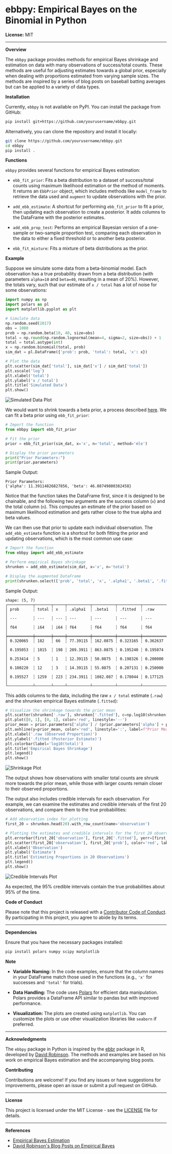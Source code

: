 # ebbpy: Empirical Bayes on the Binomial in Python

**License:** MIT

---

**Overview**

The `ebbpy` package provides methods for empirical Bayes shrinkage and estimation on data with many observations of success/total counts. These methods are useful for adjusting estimates towards a global prior, especially when dealing with proportions estimated from varying sample sizes. The methods are inspired by a series of blog posts on baseball batting averages but can be applied to a variety of data types.

**Installation**

Currently, `ebbpy` is not available on PyPI. You can install the package from GitHub:

```bash
pip install git+https://github.com/yourusername/ebbpy.git
```

Alternatively, you can clone the repository and install it locally:

```bash
git clone https://github.com/yourusername/ebbpy.git
cd ebbpy
pip install .
```

**Functions**

`ebbpy` provides several functions for empirical Bayes estimation:

- `ebb_fit_prior`: Fits a beta distribution to a dataset of success/total counts using maximum likelihood estimation or the method of moments. It returns an `EbbPrior` object, which includes methods like `model_frame` to retrieve the data used and `augment` to update observations with the prior.

- `add_ebb_estimate`: A shortcut for performing `ebb_fit_prior` to fit a prior, then updating each observation to create a posterior. It adds columns to the DataFrame with the posterior estimates.

- `add_ebb_prop_test`: Performs an empirical Bayesian version of a one-sample or two-sample proportion test, comparing each observation in the data to either a fixed threshold or to another beta posterior.

- `ebb_fit_mixture`: Fits a mixture of beta distributions as the prior.

**Example**

Suppose we simulate some data from a beta-binomial model. Each observation has a true probability drawn from a beta distribution (with parameters `alpha=10` and `beta=40`, resulting in a mean of 20%). However, the totals vary, such that our estimate of `x / total` has a lot of noise for some observations:

```python
import numpy as np
import polars as pl
import matplotlib.pyplot as plt

# Simulate data
np.random.seed(2017)
obs = 1000
prob = np.random.beta(10, 40, size=obs)
total = np.round(np.random.lognormal(mean=4, sigma=2, size=obs)) + 1
total = total.astype(int)
x = np.random.binomial(total, prob)
sim_dat = pl.DataFrame({'prob': prob, 'total': total, 'x': x})

# Plot the data
plt.scatter(sim_dat['total'], sim_dat['x'] / sim_dat['total'])
plt.xscale('log')
plt.xlabel('total')
plt.ylabel('x / total')
plt.title('Simulated Data')
plt.show()
```

![Simulated Data Plot](path_to_plot_image)

We would want to shrink towards a beta prior, a process described [here](https://varianceexplained.org/r/empirical_bayes_baseball/). We can fit a beta prior using `ebb_fit_prior`:

```python
# Import the function
from ebbpy import ebb_fit_prior

# Fit the prior
prior = ebb_fit_prior(sim_dat, x='x', n='total', method='mle')

# Display the prior parameters
print("Prior Parameters:")
print(prior.parameters)
```

Sample Output:

```
Prior Parameters:
{'alpha': 11.39114826827856, 'beta': 46.08749800382458}
```

Notice that the function takes the DataFrame first, since it is designed to be chainable, and the following two arguments are the success column (`x`) and the total column (`n`). This computes an estimate of the prior based on maximum likelihood estimation and gets rather close to the true alpha and beta values.

We can then use that prior to update each individual observation. The `add_ebb_estimate` function is a shortcut for both fitting the prior and updating observations, which is the most common use case:

```python
# Import the function
from ebbpy import add_ebb_estimate

# Perform empirical Bayes shrinkage
shrunken = add_ebb_estimate(sim_dat, x='x', n='total')

# Display the augmented DataFrame
print(shrunken.select(['prob', 'total', 'x', '.alpha1', '.beta1', '.fitted', '.raw']).head())
```

Sample Output:

```
shape: (5, 7)
┌───────────┬───────┬─────┬──────────┬──────────┬──────────┬──────────┐
│ prob      ┆ total ┆ x   ┆ .alpha1  ┆ .beta1   ┆ .fitted  ┆ .raw     │
│ ---       ┆ ---   ┆ --- ┆ ---      ┆ ---      ┆ ---      ┆ ---      │
│ f64       ┆ i64   ┆ i64 ┆ f64      ┆ f64      ┆ f64      ┆ f64      │
╞═══════════╪═══════╪═════╪══════════╪══════════╪══════════╪══════════╡
│ 0.320065  ┆ 182   ┆ 66  ┆ 77.39115 ┆ 162.0875 ┆ 0.323165 ┆ 0.362637 │
│ 0.195053  ┆ 1015  ┆ 198 ┆ 209.3911 ┆ 863.0875 ┆ 0.195240 ┆ 0.195074 │
│ 0.253414  ┆ 5     ┆ 1   ┆ 12.39115 ┆ 50.0875  ┆ 0.198326 ┆ 0.200000 │
│ 0.100220  ┆ 12    ┆ 3   ┆ 14.39115 ┆ 55.0875  ┆ 0.207131 ┆ 0.250000 │
│ 0.195527  ┆ 1259  ┆ 223 ┆ 234.3911 ┆ 1082.087 ┆ 0.178044 ┆ 0.177125 │
└───────────┴───────┴─────┴──────────┴──────────┴──────────┴──────────┘
```

This adds columns to the data, including the raw `x / total` estimate (`.raw`) and the shrunken empirical Bayes estimate (`.fitted`):

```python
# Visualize the shrinkage towards the prior mean
plt.scatter(shrunken['.raw'], shrunken['.fitted'], c=np.log10(shrunken['total']), cmap='viridis')
plt.plot([0, 1], [0, 1], color='red', linestyle='--')
prior_mean = prior.parameters['alpha'] / (prior.parameters['alpha'] + prior.parameters['beta'])
plt.axhline(y=prior_mean, color='red', linestyle=':', label=f"Prior Mean ({prior_mean:.2f})")
plt.xlabel('.raw (Observed Proportion)')
plt.ylabel('.fitted (Posterior Estimate)')
plt.colorbar(label='log10(total)')
plt.title('Empirical Bayes Shrinkage')
plt.legend()
plt.show()
```

![Shrinkage Plot](path_to_shrinkage_plot_image)

The output shows how observations with smaller total counts are shrunk more towards the prior mean, while those with larger counts remain closer to their observed proportions.

The output also includes credible intervals for each observation. For example, we can examine the estimates and credible intervals of the first 20 observations, and compare them to the true probabilities:

```python
# Add observation index for plotting
first_20 = shrunken.head(20).with_row_count(name='observation')

# Plotting the estimates and credible intervals for the first 20 observations
plt.errorbar(first_20['observation'], first_20['.fitted'], yerr=[first_20['.fitted'] - first_20['.low'], first_20['.high'] - first_20['.fitted']], fmt='o', label='Empirical Bayes Estimate')
plt.scatter(first_20['observation'], first_20['prob'], color='red', label='True Probability')
plt.xlabel('Observation')
plt.ylabel('Estimate')
plt.title('Estimating Proportions in 20 Observations')
plt.legend()
plt.show()
```

![Credible Intervals Plot](path_to_credible_intervals_plot_image)

As expected, the 95% credible intervals contain the true probabilities about 95% of the time.

**Code of Conduct**

Please note that this project is released with a [Contributor Code of Conduct](https://www.contributor-covenant.org/version/2/0/code_of_conduct/). By participating in this project, you agree to abide by its terms.

---

**Dependencies**

Ensure that you have the necessary packages installed:

```bash
pip install polars numpy scipy matplotlib
```

**Note**

- **Variable Naming:** In the code examples, ensure that the column names in your DataFrame match those used in the functions (e.g., `'x'` for successes and `'total'` for trials).

- **Data Handling:** The code uses [Polars](https://pola.rs/) for efficient data manipulation. Polars provides a DataFrame API similar to pandas but with improved performance.

- **Visualization:** The plots are created using `matplotlib`. You can customize the plots or use other visualization libraries like `seaborn` if preferred.

---

**Acknowledgments**

The `ebbpy` package in Python is inspired by the [ebbr](https://github.com/dgrtwo/ebbr) package in R, developed by [David Robinson](https://github.com/dgrtwo). The methods and examples are based on his work on empirical Bayes estimation and the accompanying blog posts.

**Contributing**

Contributions are welcome! If you find any issues or have suggestions for improvements, please open an issue or submit a pull request on GitHub.

---

**License**

This project is licensed under the MIT License - see the [LICENSE](LICENSE) file for details.

---

**References**

- [Empirical Bayes Estimation](https://en.wikipedia.org/wiki/Empirical_Bayes_method)
- [David Robinson's Blog Posts on Empirical Bayes](https://varianceexplained.org/r/empirical_bayes_baseball/)